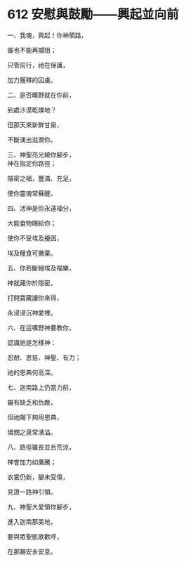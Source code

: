 # 612 安慰與鼓勵——興起並向前　　　　　　

一、我魂，興起！你神領路，

誰也不能再攔阻；

只管前行，祂在保護，

加力獲釋的囚虜。

二、是否曠野就在你前，

到處沙漠乾燥地？

但那天來新鮮甘泉，

不斷湧出滋潤你。

三、神聖亮光繞你腳步，\
神在指定你路徑；

隱密之福，豐滿、充足，

使你靈魂常蘇醒。

四、活神是你永遠福分，

大能食物賜給你；

使你不受埃及擾困，

埃及糧食可撇棄。

五、你若斷絕埃及福樂，

神就藏你於隱密，

打開寶藏讓你來得，

永浸浸沉神愛裡。

六、在這嚝野神要教你，

認識祂是怎樣神：

忍耐、恩慈、神聖、有力；

祂的恩典何高深。

七、迦南路上仍當力前，

雖有缺乏和仇敵，

但祂賜下夠用恩典，

憐憫之泉常湧溢。

八、路徑雖長並且荒涼，

神會加力如鷹騰；

衣裳仍新，腳未受傷，

見證一路神引領。

九、神聖大愛領你腳步，

進入迦南那美地，

要與眾聖凱歌歡呼，

在那錫安永安息。

